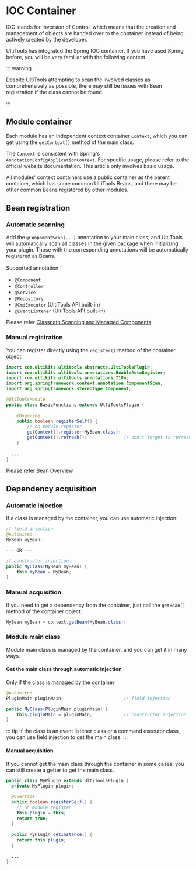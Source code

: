 # IOC Container

IOC stands for Inversion of Control, which means that the creation and management of objects are handed over to the container instead of being actively created by the developer.

UltiTools has integrated the Spring IOC container. If you have used Spring before, you will be very familiar with the following content.


::: warning

Despite UltiTools attempting to scan the involved classes as comprehensively as possible, there may still be issues with Bean registration if the class cannot be found.

:::

## Module container

Each module has an independent context container `Context`, which you can get using the `getContext()` method of the main class.

The `Context` is consistent with Spring's `AnnotationConfigApplicationContext`. For specific usage, please refer to the official website documentation. This article only involves basic usage.

All modules' context containers use a public container as the parent container, which has some common UltiTools Beans, and there may be other common Beans registered by other modules.

## Bean registration

### Automatic scanning
Add the `@ConpomentScan(...)` annotation to your main class, and UltiTools will automatically scan all classes in the given package when initializing your plugin. Those with the corresponding annotations will be automatically registered as Beans.

Supported annotation：
- `@Component`
- `@Controller`
- `@Service`
- `@Repository`
- `@CmdExecutor` (UltiTools API built-in)
- `@EventListener` (UltiTools API built-in)

Please refer [Classpath Scanning and Managed Components](https://docs.spring.io/spring-framework/reference/core/beans/classpath-scanning.html)

### Manual registration

You can register directly using the `register()` method of the container object:

```java "MyBean.java"
import com.ultikits.ultitools.abstracts.UltiToolsPlugin;
import com.ultikits.ultitools.annotations.EnableAutoRegister;
import com.ultikits.ultitools.annotations.I18n;
import org.springframework.context.annotation.ComponentScan;
import org.springframework.stereotype.Component;

@UltToolsModule
public class BasicFunctions extends UltiToolsPlugin {
    
    @Override
    public boolean registerSelf() {
        // on module register
        getContext().register(MyBean.class);
        getContext().refresh();              // don't forget to refresh context
    }
  
  ...
}
```

Please refer [Bean Overview](https://docs.spring.io/spring-framework/reference/core/beans/definition.html)

## Dependency acquisition

### Automatic injection

If a class is managed by the container, you can use automatic injection:

```java
// field injection
@Autowired
MyBean myBean;                  

--- OR ---

// constructor injection
public MyClass(MyBean myBean) {
    this.myBean = MyBean;       
}
```

### Manual acquisition

If you need to get a dependency from the container, just call the `getBean()` method of the container object:

```java
MyBean myBean = context.getBean(MyBean.class);
```

### Module main class

Module main class is managed by the container, and you can get it in many ways.

#### Get the main class through automatic injection

Only if the class is managed by the container

```java
@Autowired
PluginMain pluginMain;                       // field injection

public MyClass(PluginMain pluginMain) {
    this.pluginMain = pluginMain;            // constructor injection
}
```

::: tip
If the class is an event listener class or a command executor class, you can use field injection to get the main class.
:::

#### Manual acquisition

If you cannot get the main class through the container in some cases, you can still create a getter to get the main class.

```java
public class MyPlugin extends UltiToolsPlugin {
  private MyPlugin plugin;

  @Override
  public boolean registerSelf() {
    // on module register
    this.plugin = this;
    return true;
  }
  
  public MyPlugin getInstance() {
    return this.plugin;
  }
  
  ...
}
```
